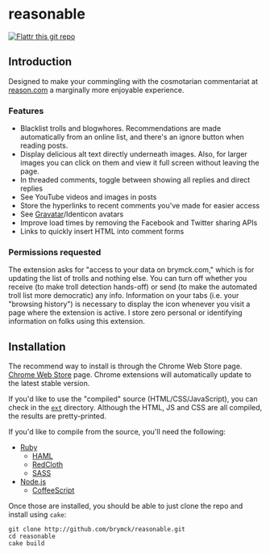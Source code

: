 reasonable
==========

[![Flattr this git repo](http://api.flattr.com/button/flattr-badge-large.png)](https://flattr.com/submit/auto?user_id=brymck&url=https://github.com/brymck/reasonable&title=reasonable&language=en_GB&tags=github&category=software)

Introduction
------------

Designed to make your commingling with the cosmotarian commentariat at
[reason.com](http://www.reason.com/) a marginally more enjoyable experience.

### Features

* Blacklist trolls and blogwhores. Recommendations are made automatically from
  an online list, and there's an ignore button when reading posts.
* Display delicious alt text directly underneath images. Also, for larger
  images you can click on them and view it full screen without leaving the page.
* In threaded comments, toggle between showing all replies and direct replies
* See YouTube videos and images in posts
* Store the hyperlinks to recent comments you've made for easier access
* See [Gravatar](http://www.gravatar.com)/Identicon avatars
* Improve load times by removing the Facebook and Twitter sharing APIs
* Links to quickly insert HTML into comment forms

### Permissions requested

The extension asks for "access to your data on brymck.com," which is for
updating the list of trolls and nothing else. You can turn off whether you
receive (to make troll detection hands-off) or send (to make the automated
troll list more democratic) any info. Information on your tabs (i.e. your
"browsing history") is necessary to display the icon whenever you visit a page
where the extension is active. I store zero personal or identifying information
on folks using this extension.

Installation
------------

The recommend way to install is through the Chrome Web Store page. [Chrome Web Store](https://chrome.google.com/webstore/detail/fdbllkbadgaglaalokapjlkcagidcndj) page. Chrome
extensions will automatically update to the latest stable version.

If you'd like to use the "compiled" source (HTML/CSS/JavaScript), you can check
in the [`ext`](https://github.com/brymck/reasonable/tree/master/ext) directory.
Although the HTML, JS and CSS are all compiled, the results are pretty-printed.

If you'd like to compile from the source, you'll need the following:

* [Ruby](http://www.ruby-lang.org/en/)
  * [HAML](http://haml-lang.com/)
  * [RedCloth](http://redcloth.org/)
  * [SASS](http://sass-lang.com/)
* [Node.js](http://nodejs.org/)
  * [CoffeeScript](http://jashkenas.github.com/coffee-script/)

Once those are installed, you should be able to just clone the repo and install
using `cake`:

    git clone http://github.com/brymck/reasonable.git
    cd reasonable
    cake build
